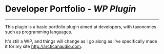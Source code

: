 # Developer Portfolio - *WP Plugin*
-----------
This plugin is a basic portfolio plugin aimed at developers, with taxonomies such as programming languages.

It's still a WIP, and things will change as I go along as I've specifically made it for my site http://arcticanaudio.com.
